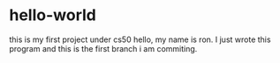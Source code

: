# hello-world
this is my first project under cs50
hello, my name is ron.
I just wrote this program and this is the first branch i am commiting.
